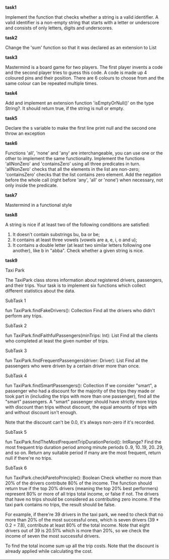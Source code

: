 **task1**

Implement the function that checks whether a string is a valid identifier. A valid identifier is a non-empty string that
starts with a letter or underscore and consists of only letters, digits and underscores.

**task2**

Change the 'sum' function so that it was declared as an extension to List<Int>

**task3**

Mastermind is a board game for two players. The first player invents a code and the second player tries to guess this code. A code is made up 4 coloured pins and their position. There are 6 colours to choose from and the same colour can be repeated multiple times.

**task4**

Add and implement an extension function 'isEmptyOrNull()' on the type String?.
It should return true, if the string is null or empty.

**task5**

Declare the s variable to make the first line print null
and the second one throw an exception

**task6**

Functions 'all', 'none' and 'any' are interchangeable, you can use one or the other to implement the same functionality.
Implement the functions 'allNonZero' and 'containsZero' using all three predicates in turn. 'allNonZero' checks that all the elements in the list are non-zero; 'containsZero' checks that the list contains zero element.
Add the negation before the whole call (right before 'any', 'all' or 'none') when necessary, not only inside the predicate.

**task7**

Mastermind in a functional style

**task8**

A string is nice if at least two of the following conditions are satisfied:
1. It doesn't contain substrings bu, ba or be;
2. It contains at least three vowels (vowels are a, e, i, o and u);
3. It contains a double letter (at least two similar letters following one another), like b in "abba".
Check whether a given string is nice.

**task9**

Taxi Park

The TaxiPark class stores information about registered drivers, passengers, and their trips. Your task is to implement six functions which collect different statistics about the data.

SubTask 1

fun TaxiPark.findFakeDrivers(): Collection<Driver>
Find all the drivers who didn't perform any trips.

SubTask 2

fun TaxiPark.findFaithfulPassengers(minTrips: Int): List<Passenger>
Find all the clients who completed at least the given number of trips.

SubTask 3

fun TaxiPark.findFrequentPassengers(driver: Driver): List<Passenger>
Find all the passengers who were driven by a certain driver more than once.

SubTask 4

fun TaxiPark.findSmartPassengers(): Collection<Passenger>
If we consider "smart", a passenger who had a discount for the majority of the trips they made or took part in (including the trips with more than one passenger), find all the "smart" passengers. A "smart" passenger should have strictly more trips with discount than trips without discount, the equal amounts of trips with and without discount isn't enough.

Note that the discount can't be 0.0, it's always non-zero if it's recorded.

SubTask 5

fun TaxiPark.findTheMostFrequentTripDurationPeriod(): IntRange?
Find the most frequent trip duration period among minute periods 0..9, 10..19, 20..29, and so on. Return any suitable period if many are the most frequent, return null if there're no trips.

SubTask 6

fun TaxiPark.checkParetoPrinciple(): Boolean
Check whether no more than 20% of the drivers contribute 80% of the income. The function should return true if the top 20% drivers (meaning the top 20% best performers) represent 80% or more of all trips total income, or false if not. The drivers that have no trips should be considered as contributing zero income. If the taxi park contains no trips, the result should be false.

For example, if there're 39 drivers in the taxi park, we need to check that no more than 20% of the most successful ones, which is seven drivers (39 * 0.2 = 7.8), contribute at least 80% of the total income. Note that eight drivers out of 39 is 20.51% which is more than 20%, so we check the income of seven the most successful drivers.

To find the total income sum up all the trip costs. Note that the discount is already applied while calculating the cost.